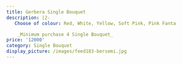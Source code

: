 ```yaml
---
title: Gerbera Single Bouquet
description: |2-
   Choose of colour: Red, White, Yellow, Soft Pink, Pink Fanta

    _Minimum purchase 4 Single Bouquet_
price: '12000'
category: Single Bouquet
display_picture: /images/feed183-bersemi.jpg
---
```


